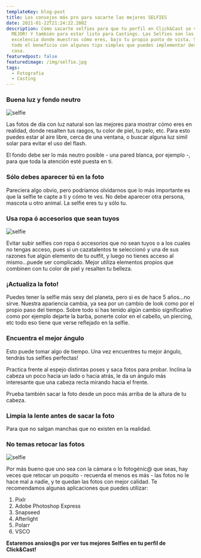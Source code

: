 ```yaml
---
templateKey: blog-post
title: Los consejos más pro para sacarte las mejores SELFIES
date: 2021-01-22T21:24:22.208Z
description: Cómo sacarte selfies para que tu perfil en Click&Cast se vea DE LO
  MEJOR! Y también para estar listo para Castings. Las Selfies son las fotos por
  excelencia donde muestras cómo eres, bajo tu propio punto de vista. Sácale
  todo el beneficio con algunos tips simples que puedes implementar desde tu
  casa.
featuredpost: false
featuredimage: /img/selfie.jpg
tags:
  - Fotografia
  - Casting
---
```

<!--StartFragment-->

### Buena luz y fondo neutro

![selfie](/img/selfie-1.jpg)

<!--StartFragment-->

Las fotos de día con luz natural son las mejores para mostrar cómo eres en realidad, donde resalten tus rasgos, tu color de piel, tu pelo, etc. Para esto puedes estar al aire libre, cerca de una ventana, o buscar alguna luz simil solar para evitar el uso del flash.

El fondo debe ser lo más neutro posible - una pared blanca, por ejemplo -, para que toda la atención esté puesta en ti.

### Sólo debes aparecer tú en la foto

Pareciera algo obvio, pero podríamos olvidarnos que lo más importante es que la selfie te capte a ti y cómo te ves. No debe aparecer otra persona, mascota u otro animal. La selfie eres tu y sólo tu.

### **Usa ropa ó accesorios que sean tuyos**

![selfie](/img/selfie-2.jpg)

<!--StartFragment-->

Evitar subir selfies con ropa ó accesorios que no sean tuyos o a los cuales no tengas acceso, pues si un cazatalentos te seleccionó y una de sus razones fue algún elemento de tu outfit, y luego no tienes acceso al mismo...puede ser complicado. Mejor utiliza elementos propios que combinen con tu color de piel y resalten tu belleza.

### **¡Actualiza la foto!**

Puedes tener la selfie más sexy del planeta, pero si es de hace 5 años...no sirve. Nuestra apariencia cambia, ya sea por un cambio de look como por el propio paso del tiempo. Sobre todo si has tenido algún cambio significativo como por ejemplo dejarte la barba, ponerte color en el cabello, un piercing, etc todo eso tiene que verse reflejado en la selfie.

### **Encuentra el mejor ángulo**

Esto puede tomar algo de tiempo. Una vez encuentres tu mejor ángulo, tendrás tus selfies perfectas!

Practica frente al espejo distintas poses y saca fotos para probar. Inclina la cabeza un poco hacia un lado o hacia atrás, le da un ángulo más interesante que una cabeza recta mirando hacia el frente.

Prueba también sacar la foto desde un poco más arriba de la altura de tu cabeza.

### **Limpia la lente antes de sacar la foto**

Para que no salgan manchas que no existen en la realidad.

### **No temas retocar las fotos**

![selfie](/img/selfie-3.jpg)

Por más bueno que uno sea con la cámara o lo fotogénic@ que seas, hay veces que retocar un poquito - recuerda el menos es más - las fotos no le hace mal a nadie, y te quedan las fotos con mejor calidad. Te recomendamos algunas aplicaciones que puedes utilizar:

1. Pixlr
2. Adobe Photoshop Express
3. Snapseed
4. Afterlight
5. Polarr
6. VSCO

**Estaremos ansios@s por ver tus mejores Selfies en tu perfil de Click&Cast!**

<!--EndFragment-->